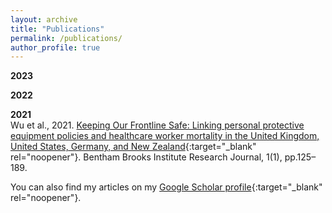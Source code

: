 ```yaml
---
layout: archive
title: "Publications"
permalink: /publications/
author_profile: true
---
```


**2023**

**2022**

**2021**
<br>
Wu et al., 2021. [Keeping Our Frontline Safe: Linking personal protective equipment policies and healthcare worker mortality in the United Kingdom, United States, Germany, and New Zealand](https://issuu.com/ucleuropeanhorizons/docs/final_bbi_global_health__new__1){:target="_blank" rel="noopener"}. Bentham Brooks Institute Research Journal, 1(1), pp.125–189.

You can also find my articles on my [Google Scholar profile](https://scholar.google.co.uk/citations?user=BfQsB3gAAAAJ&hl=en){:target="_blank" rel="noopener"}.
